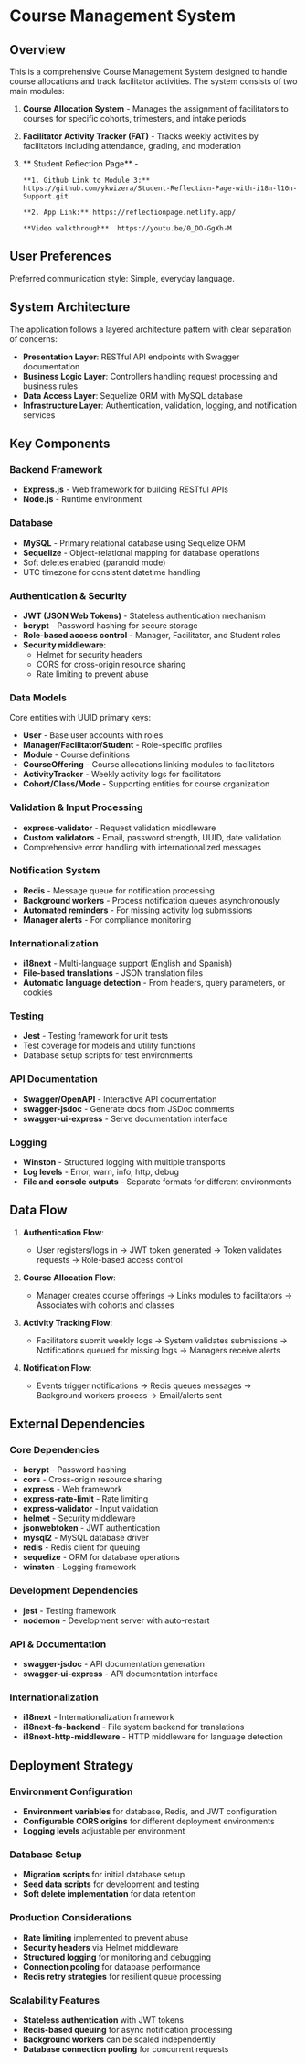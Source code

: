 # Course Management System

## Overview

This is a comprehensive Course Management System designed to handle course allocations and track facilitator activities. The system consists of two main modules:

1. **Course Allocation System** - Manages the assignment of facilitators to courses for specific cohorts, trimesters, and intake periods
2. **Facilitator Activity Tracker (FAT)** - Tracks weekly activities by facilitators including attendance, grading, and moderation
3. ** Student Reflection Page** -

       **1. Github Link to Module 3:** https://github.com/ykwizera/Student-Reflection-Page-with-i18n-l10n-Support.git 

       **2. App Link:** https://reflectionpage.netlify.app/

       **Video walkthrough**  https://youtu.be/0_DO-GgXh-M
## User Preferences

Preferred communication style: Simple, everyday language.

## System Architecture

The application follows a layered architecture pattern with clear separation of concerns:

- **Presentation Layer**: RESTful API endpoints with Swagger documentation
- **Business Logic Layer**: Controllers handling request processing and business rules
- **Data Access Layer**: Sequelize ORM with MySQL database
- **Infrastructure Layer**: Authentication, validation, logging, and notification services

## Key Components

### Backend Framework
- **Express.js** - Web framework for building RESTful APIs
- **Node.js** - Runtime environment

### Database
- **MySQL** - Primary relational database using Sequelize ORM
- **Sequelize** - Object-relational mapping for database operations
- Soft deletes enabled (paranoid mode)
- UTC timezone for consistent datetime handling

### Authentication & Security
- **JWT (JSON Web Tokens)** - Stateless authentication mechanism
- **bcrypt** - Password hashing for secure storage
- **Role-based access control** - Manager, Facilitator, and Student roles
- **Security middleware**:
  - Helmet for security headers
  - CORS for cross-origin resource sharing
  - Rate limiting to prevent abuse

### Data Models
Core entities with UUID primary keys:
- **User** - Base user accounts with roles
- **Manager/Facilitator/Student** - Role-specific profiles
- **Module** - Course definitions
- **CourseOffering** - Course allocations linking modules to facilitators
- **ActivityTracker** - Weekly activity logs for facilitators
- **Cohort/Class/Mode** - Supporting entities for course organization

### Validation & Input Processing
- **express-validator** - Request validation middleware
- **Custom validators** - Email, password strength, UUID, date validation
- Comprehensive error handling with internationalized messages

### Notification System
- **Redis** - Message queue for notification processing
- **Background workers** - Process notification queues asynchronously
- **Automated reminders** - For missing activity log submissions
- **Manager alerts** - For compliance monitoring

### Internationalization
- **i18next** - Multi-language support (English and Spanish)
- **File-based translations** - JSON translation files
- **Automatic language detection** - From headers, query parameters, or cookies

### Testing
- **Jest** - Testing framework for unit tests
- Test coverage for models and utility functions
- Database setup scripts for test environments

### API Documentation
- **Swagger/OpenAPI** - Interactive API documentation
- **swagger-jsdoc** - Generate docs from JSDoc comments
- **swagger-ui-express** - Serve documentation interface

### Logging
- **Winston** - Structured logging with multiple transports
- **Log levels** - Error, warn, info, http, debug
- **File and console outputs** - Separate formats for different environments

## Data Flow

1. **Authentication Flow**:
   - User registers/logs in → JWT token generated → Token validates requests → Role-based access control

2. **Course Allocation Flow**:
   - Manager creates course offerings → Links modules to facilitators → Associates with cohorts and classes

3. **Activity Tracking Flow**:
   - Facilitators submit weekly logs → System validates submissions → Notifications queued for missing logs → Managers receive alerts

4. **Notification Flow**:
   - Events trigger notifications → Redis queues messages → Background workers process → Email/alerts sent

## External Dependencies

### Core Dependencies
- **bcrypt** - Password hashing
- **cors** - Cross-origin resource sharing
- **express** - Web framework
- **express-rate-limit** - Rate limiting
- **express-validator** - Input validation
- **helmet** - Security middleware
- **jsonwebtoken** - JWT authentication
- **mysql2** - MySQL database driver
- **redis** - Redis client for queuing
- **sequelize** - ORM for database operations
- **winston** - Logging framework

### Development Dependencies
- **jest** - Testing framework
- **nodemon** - Development server with auto-restart

### API & Documentation
- **swagger-jsdoc** - API documentation generation
- **swagger-ui-express** - API documentation interface

### Internationalization
- **i18next** - Internationalization framework
- **i18next-fs-backend** - File system backend for translations
- **i18next-http-middleware** - HTTP middleware for language detection

## Deployment Strategy

### Environment Configuration
- **Environment variables** for database, Redis, and JWT configuration
- **Configurable CORS origins** for different deployment environments
- **Logging levels** adjustable per environment

### Database Setup
- **Migration scripts** for initial database setup
- **Seed data scripts** for development and testing
- **Soft delete implementation** for data retention

### Production Considerations
- **Rate limiting** implemented to prevent abuse
- **Security headers** via Helmet middleware
- **Structured logging** for monitoring and debugging
- **Connection pooling** for database performance
- **Redis retry strategies** for resilient queue processing

### Scalability Features
- **Stateless authentication** with JWT tokens
- **Redis-based queuing** for async notification processing
- **Background workers** can be scaled independently
- **Database connection pooling** for concurrent requests
